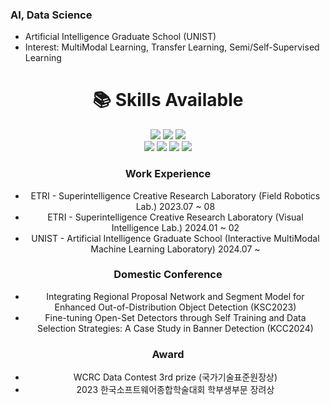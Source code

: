### AI, Data Science
-  Artificial Intelligence Graduate School (UNIST)
-  Interest: MultiModal Learning, Transfer Learning, Semi/Self-Supervised Learning
 

<div align=center><h1>📚 Skills Available</h1></div>
<div align=center> 
   <img src="https://img.shields.io/badge/python-3776AB?style=for-the-badge&logo=python&logoColor=white">
   <img src="https://img.shields.io/badge/java-007396?style=for-the-badge&logo=java&logoColor=white">
   <img src="https://img.shields.io/badge/R-276DC3?style=for-the-badge&logo=R&logoColor=white">
   <br>
<div align=center>
   <img src="https://img.shields.io/badge/pytorch-EE4C2C?style=for-the-badge&logo=pytorch&logoColor=white">
   <img src="https://img.shields.io/badge/tensorflow-FF6F00?style=for-the-badge&logo=tensorflow&logoColor=white">
   <img src="https://img.shields.io/badge/mysql-4479A1?style=for-the-badge&logo=mysql&logoColor=white">
   <img src="https://img.shields.io/badge/scikitlearn-F7931E?style=for-the-badge&logo=scikitlearn&logoColor=white">
   <br>

### Work Experience
- ETRI - Superintelligence Creative Research Laboratory (Field Robotics Lab.) 2023.07 ~ 08
- ETRI - Superintelligence Creative Research Laboratory (Visual Intelligence Lab.) 2024.01 ~ 02
- UNIST - Artificial Intelligence Graduate School (Interactive MultiModal Machine Learning Laboratory) 2024.07 ~ 

### Domestic Conference
- Integrating Regional Proposal Network and Segment Model for Enhanced Out-of-Distribution Object Detection (KSC2023)
- Fine-tuning Open-Set Detectors through Self Training and Data Selection Strategies: A Case Study in Banner Detection (KCC2024)


### Award
- WCRC Data Contest 3rd prize (국가기술표준원장상)
- 2023 한국소프트웨어종합학술대회 학부생부문 장려상
